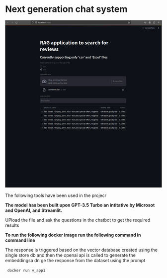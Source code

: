 <!DOCTYPE html>
<h1>Next generation chat system</h1>

<body>
<img src="./Screenshot%20from%202024-03-26%2016-48-06.png"></img>
  
  <p>The following tools have been used in the projecr</p>
    <b> The model has been built upon GPT-3.5 Turbo an intitative by Microsot and OpenAI, and Streamlit. </b>
  <p>UPload the file and ask the questions in the chatbot  to get the required results</p>
  <p><strong>To run the following docker image run the following command in command line</strong></p>
  <p>The response is triggered based on the vector database created using the single store db and then the openai api is called to generate the embeddingsa dn ge the response from the dataset using the prompt</p>
  
  <code> docker run v_app1</code>
  
</body>

</html>


